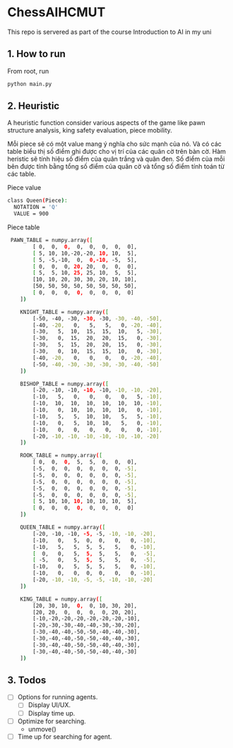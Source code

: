 # ChessAIHCMUT
This repo is servered as part of the course Introduction to AI in my uni

## 1. How to run
From root, run
```bash
python main.py
```
## 2. Heuristic
A heuristic function consider various aspects of the game like pawn structure analysis, king safety evaluation, piece mobility.

Mỗi piece sẽ có một value mang ý nghĩa cho sức mạnh của nó. Và có các table biểu thị số điểm ghi được cho vị trí của các quân cờ trên bàn cờ. Hàm heristic sẽ tính hiệu số điểm của quân trắng và quân đen. Số điểm của mỗi bên được tính bằng tổng số điểm của quân cờ và tổng số điểm tính toán từ các table.

Piece value
```bash
class Queen(Piece):
  NOTATION = 'Q'
  VALUE = 900

```

Piece table
```bash
 PAWN_TABLE = numpy.array([
        [ 0,  0,  0,  0,  0,  0,  0,  0],
        [ 5, 10, 10,-20,-20, 10, 10,  5],
        [ 5, -5,-10,  0,  0,-10, -5,  5],
        [ 0,  0,  0, 20, 20,  0,  0,  0],
        [ 5,  5, 10, 25, 25, 10,  5,  5],
        [10, 10, 20, 30, 30, 20, 10, 10],
        [50, 50, 50, 50, 50, 50, 50, 50],
        [ 0,  0,  0,  0,  0,  0,  0,  0]
    ])

    KNIGHT_TABLE = numpy.array([
        [-50, -40, -30, -30, -30, -30, -40, -50],
        [-40, -20,   0,   5,   5,   0, -20, -40],
        [-30,   5,  10,  15,  15,  10,   5, -30],
        [-30,   0,  15,  20,  20,  15,   0, -30],
        [-30,   5,  15,  20,  20,  15,   0, -30],
        [-30,   0,  10,  15,  15,  10,   0, -30],
        [-40, -20,   0,   0,   0,   0, -20, -40],
        [-50, -40, -30, -30, -30, -30, -40, -50]
    ])

    BISHOP_TABLE = numpy.array([
        [-20, -10, -10, -10, -10, -10, -10, -20],
        [-10,   5,   0,   0,   0,   0,   5, -10],
        [-10,  10,  10,  10,  10,  10,  10, -10],
        [-10,   0,  10,  10,  10,  10,   0, -10],
        [-10,   5,   5,  10,  10,   5,   5, -10],
        [-10,   0,   5,  10,  10,   5,   0, -10],
        [-10,   0,   0,   0,   0,   0,   0, -10],
        [-20, -10, -10, -10, -10, -10, -10, -20]
    ])

    ROOK_TABLE = numpy.array([
        [ 0,  0,  0,  5,  5,  0,  0,  0],
        [-5,  0,  0,  0,  0,  0,  0, -5],
        [-5,  0,  0,  0,  0,  0,  0, -5],
        [-5,  0,  0,  0,  0,  0,  0, -5],
        [-5,  0,  0,  0,  0,  0,  0, -5],
        [-5,  0,  0,  0,  0,  0,  0, -5],
        [ 5, 10, 10, 10, 10, 10, 10,  5],
        [ 0,  0,  0,  0,  0,  0,  0,  0]
    ])

    QUEEN_TABLE = numpy.array([
        [-20, -10, -10, -5, -5, -10, -10, -20],
        [-10,   0,   5,  0,  0,   0,   0, -10],
        [-10,   5,   5,  5,  5,   5,   0, -10],
        [  0,   0,   5,  5,  5,   5,   0,  -5],
        [ -5,   0,   5,  5,  5,   5,   0,  -5],
        [-10,   0,   5,  5,  5,   5,   0, -10],
        [-10,   0,   0,  0,  0,   0,   0, -10],
        [-20, -10, -10, -5, -5, -10, -10, -20]
    ])

    KING_TABLE = numpy.array([
        [20, 30, 10,  0,  0, 10, 30, 20],
        [20, 20,  0,  0,  0,  0, 20, 20],
        [-10,-20,-20,-20,-20,-20,-20,-10],
        [-20,-30,-30,-40,-40,-30,-30,-20],
        [-30,-40,-40,-50,-50,-40,-40,-30],
        [-30,-40,-40,-50,-50,-40,-40,-30],
        [-30,-40,-40,-50,-50,-40,-40,-30],
        [-30,-40,-40,-50,-50,-40,-40,-30]
    ])
```


## 3. Todos
+ [ ] Options for running agents.
    + [ ] Display UI/UX.
    + [ ] Display time up.
+ [ ] Optimize for searching.
  + unmove()
+ [ ] Time up for searching for agent.